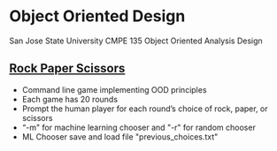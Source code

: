 # Object Oriented Design

San Jose State University CMPE 135 Object Oriented Analysis Design

## [Rock Paper Scissors](https://github.com/nemanjarajic/object-oriented-design/tree/main/rock_paper_scissors)
- Command line game implementing OOD principles
- Each game has 20 rounds
- Prompt the human player for each round’s choice of rock, paper, or scissors
- “-m" for machine learning chooser and "-r" for random chooser
- ML Chooser save and load file "previous_choices.txt"

